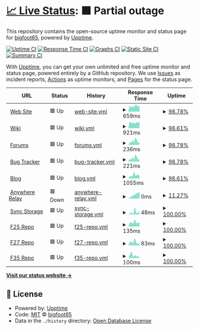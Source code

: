 # [📈 Live Status](https://bigfoot65.github.io/amahi): <!--live status--> **🟧 Partial outage**

This repository contains the open-source uptime monitor and status page for [bigfoot65](https://bigfoot65.github.io/amahi), powered by [Upptime](https://github.com/upptime/upptime).

[![Uptime CI](https://github.com/bigfoot65/amahi/workflows/Uptime%20CI/badge.svg)](https://github.com/bigfoot65/amahi/actions?query=workflow%3A%22Uptime+CI%22)
[![Response Time CI](https://github.com/bigfoot65/amahi/workflows/Response%20Time%20CI/badge.svg)](https://github.com/bigfoot65/amahi/actions?query=workflow%3A%22Response+Time+CI%22)
[![Graphs CI](https://github.com/bigfoot65/amahi/workflows/Graphs%20CI/badge.svg)](https://github.com/bigfoot65/amahi/actions?query=workflow%3A%22Graphs+CI%22)
[![Static Site CI](https://github.com/bigfoot65/amahi/workflows/Static%20Site%20CI/badge.svg)](https://github.com/bigfoot65/amahi/actions?query=workflow%3A%22Static+Site+CI%22)
[![Summary CI](https://github.com/bigfoot65/amahi/workflows/Summary%20CI/badge.svg)](https://github.com/bigfoot65/amahi/actions?query=workflow%3A%22Summary+CI%22)

With [Upptime](https://upptime.js.org), you can get your own unlimited and free uptime monitor and status page, powered entirely by a GitHub repository. We use [Issues](https://github.com/bigfoot65/amahi/issues) as incident reports, [Actions](https://github.com/bigfoot65/amahi/actions) as uptime monitors, and [Pages](https://bigfoot65.github.io/amahi) for the status page.

<!--start: status pages-->
<!-- This summary is generated by Upptime (https://github.com/upptime/upptime) -->
<!-- Do not edit this manually, your changes will be overwritten -->
<!-- prettier-ignore -->
| URL | Status | History | Response Time | Uptime |
| --- | ------ | ------- | ------------- | ------ |
| <img alt="" src="https://favicons.githubusercontent.com/www.amahi.org" height="13"> [Web Site](https://www.amahi.org) | 🟩 Up | [web-site.yml](https://github.com/bigfoot65/amahi/commits/HEAD/history/web-site.yml) | <details><summary><img alt="Response time graph" src="./graphs/web-site/response-time-week.png" height="20"> 659ms</summary><br><a href="https://bigfoot65.github.io/amahi/history/web-site"><img alt="Response time 739" src="https://img.shields.io/endpoint?url=https%3A%2F%2Fraw.githubusercontent.com%2Fbigfoot65%2Famahi%2FHEAD%2Fapi%2Fweb-site%2Fresponse-time.json"></a><br><a href="https://bigfoot65.github.io/amahi/history/web-site"><img alt="24-hour response time 685" src="https://img.shields.io/endpoint?url=https%3A%2F%2Fraw.githubusercontent.com%2Fbigfoot65%2Famahi%2FHEAD%2Fapi%2Fweb-site%2Fresponse-time-day.json"></a><br><a href="https://bigfoot65.github.io/amahi/history/web-site"><img alt="7-day response time 659" src="https://img.shields.io/endpoint?url=https%3A%2F%2Fraw.githubusercontent.com%2Fbigfoot65%2Famahi%2FHEAD%2Fapi%2Fweb-site%2Fresponse-time-week.json"></a><br><a href="https://bigfoot65.github.io/amahi/history/web-site"><img alt="30-day response time 694" src="https://img.shields.io/endpoint?url=https%3A%2F%2Fraw.githubusercontent.com%2Fbigfoot65%2Famahi%2FHEAD%2Fapi%2Fweb-site%2Fresponse-time-month.json"></a><br><a href="https://bigfoot65.github.io/amahi/history/web-site"><img alt="1-year response time 739" src="https://img.shields.io/endpoint?url=https%3A%2F%2Fraw.githubusercontent.com%2Fbigfoot65%2Famahi%2FHEAD%2Fapi%2Fweb-site%2Fresponse-time-year.json"></a></details> | <details><summary><a href="https://bigfoot65.github.io/amahi/history/web-site">98.78%</a></summary><a href="https://bigfoot65.github.io/amahi/history/web-site"><img alt="All-time uptime 99.83%" src="https://img.shields.io/endpoint?url=https%3A%2F%2Fraw.githubusercontent.com%2Fbigfoot65%2Famahi%2FHEAD%2Fapi%2Fweb-site%2Fuptime.json"></a><br><a href="https://bigfoot65.github.io/amahi/history/web-site"><img alt="24-hour uptime 100.00%" src="https://img.shields.io/endpoint?url=https%3A%2F%2Fraw.githubusercontent.com%2Fbigfoot65%2Famahi%2FHEAD%2Fapi%2Fweb-site%2Fuptime-day.json"></a><br><a href="https://bigfoot65.github.io/amahi/history/web-site"><img alt="7-day uptime 98.78%" src="https://img.shields.io/endpoint?url=https%3A%2F%2Fraw.githubusercontent.com%2Fbigfoot65%2Famahi%2FHEAD%2Fapi%2Fweb-site%2Fuptime-week.json"></a><br><a href="https://bigfoot65.github.io/amahi/history/web-site"><img alt="30-day uptime 99.72%" src="https://img.shields.io/endpoint?url=https%3A%2F%2Fraw.githubusercontent.com%2Fbigfoot65%2Famahi%2FHEAD%2Fapi%2Fweb-site%2Fuptime-month.json"></a><br><a href="https://bigfoot65.github.io/amahi/history/web-site"><img alt="1-year uptime 99.83%" src="https://img.shields.io/endpoint?url=https%3A%2F%2Fraw.githubusercontent.com%2Fbigfoot65%2Famahi%2FHEAD%2Fapi%2Fweb-site%2Fuptime-year.json"></a></details>
| <img alt="" src="https://favicons.githubusercontent.com/wiki.amahi.org" height="13"> [Wiki](https://wiki.amahi.org) | 🟩 Up | [wiki.yml](https://github.com/bigfoot65/amahi/commits/HEAD/history/wiki.yml) | <details><summary><img alt="Response time graph" src="./graphs/wiki/response-time-week.png" height="20"> 921ms</summary><br><a href="https://bigfoot65.github.io/amahi/history/wiki"><img alt="Response time 935" src="https://img.shields.io/endpoint?url=https%3A%2F%2Fraw.githubusercontent.com%2Fbigfoot65%2Famahi%2FHEAD%2Fapi%2Fwiki%2Fresponse-time.json"></a><br><a href="https://bigfoot65.github.io/amahi/history/wiki"><img alt="24-hour response time 1038" src="https://img.shields.io/endpoint?url=https%3A%2F%2Fraw.githubusercontent.com%2Fbigfoot65%2Famahi%2FHEAD%2Fapi%2Fwiki%2Fresponse-time-day.json"></a><br><a href="https://bigfoot65.github.io/amahi/history/wiki"><img alt="7-day response time 921" src="https://img.shields.io/endpoint?url=https%3A%2F%2Fraw.githubusercontent.com%2Fbigfoot65%2Famahi%2FHEAD%2Fapi%2Fwiki%2Fresponse-time-week.json"></a><br><a href="https://bigfoot65.github.io/amahi/history/wiki"><img alt="30-day response time 925" src="https://img.shields.io/endpoint?url=https%3A%2F%2Fraw.githubusercontent.com%2Fbigfoot65%2Famahi%2FHEAD%2Fapi%2Fwiki%2Fresponse-time-month.json"></a><br><a href="https://bigfoot65.github.io/amahi/history/wiki"><img alt="1-year response time 935" src="https://img.shields.io/endpoint?url=https%3A%2F%2Fraw.githubusercontent.com%2Fbigfoot65%2Famahi%2FHEAD%2Fapi%2Fwiki%2Fresponse-time-year.json"></a></details> | <details><summary><a href="https://bigfoot65.github.io/amahi/history/wiki">98.61%</a></summary><a href="https://bigfoot65.github.io/amahi/history/wiki"><img alt="All-time uptime 99.81%" src="https://img.shields.io/endpoint?url=https%3A%2F%2Fraw.githubusercontent.com%2Fbigfoot65%2Famahi%2FHEAD%2Fapi%2Fwiki%2Fuptime.json"></a><br><a href="https://bigfoot65.github.io/amahi/history/wiki"><img alt="24-hour uptime 100.00%" src="https://img.shields.io/endpoint?url=https%3A%2F%2Fraw.githubusercontent.com%2Fbigfoot65%2Famahi%2FHEAD%2Fapi%2Fwiki%2Fuptime-day.json"></a><br><a href="https://bigfoot65.github.io/amahi/history/wiki"><img alt="7-day uptime 98.61%" src="https://img.shields.io/endpoint?url=https%3A%2F%2Fraw.githubusercontent.com%2Fbigfoot65%2Famahi%2FHEAD%2Fapi%2Fwiki%2Fuptime-week.json"></a><br><a href="https://bigfoot65.github.io/amahi/history/wiki"><img alt="30-day uptime 99.68%" src="https://img.shields.io/endpoint?url=https%3A%2F%2Fraw.githubusercontent.com%2Fbigfoot65%2Famahi%2FHEAD%2Fapi%2Fwiki%2Fuptime-month.json"></a><br><a href="https://bigfoot65.github.io/amahi/history/wiki"><img alt="1-year uptime 99.81%" src="https://img.shields.io/endpoint?url=https%3A%2F%2Fraw.githubusercontent.com%2Fbigfoot65%2Famahi%2FHEAD%2Fapi%2Fwiki%2Fuptime-year.json"></a></details>
| <img alt="" src="https://favicons.githubusercontent.com/forums.amahi.org" height="13"> [Forums](https://forums.amahi.org) | 🟩 Up | [forums.yml](https://github.com/bigfoot65/amahi/commits/HEAD/history/forums.yml) | <details><summary><img alt="Response time graph" src="./graphs/forums/response-time-week.png" height="20"> 236ms</summary><br><a href="https://bigfoot65.github.io/amahi/history/forums"><img alt="Response time 266" src="https://img.shields.io/endpoint?url=https%3A%2F%2Fraw.githubusercontent.com%2Fbigfoot65%2Famahi%2FHEAD%2Fapi%2Fforums%2Fresponse-time.json"></a><br><a href="https://bigfoot65.github.io/amahi/history/forums"><img alt="24-hour response time 150" src="https://img.shields.io/endpoint?url=https%3A%2F%2Fraw.githubusercontent.com%2Fbigfoot65%2Famahi%2FHEAD%2Fapi%2Fforums%2Fresponse-time-day.json"></a><br><a href="https://bigfoot65.github.io/amahi/history/forums"><img alt="7-day response time 236" src="https://img.shields.io/endpoint?url=https%3A%2F%2Fraw.githubusercontent.com%2Fbigfoot65%2Famahi%2FHEAD%2Fapi%2Fforums%2Fresponse-time-week.json"></a><br><a href="https://bigfoot65.github.io/amahi/history/forums"><img alt="30-day response time 245" src="https://img.shields.io/endpoint?url=https%3A%2F%2Fraw.githubusercontent.com%2Fbigfoot65%2Famahi%2FHEAD%2Fapi%2Fforums%2Fresponse-time-month.json"></a><br><a href="https://bigfoot65.github.io/amahi/history/forums"><img alt="1-year response time 266" src="https://img.shields.io/endpoint?url=https%3A%2F%2Fraw.githubusercontent.com%2Fbigfoot65%2Famahi%2FHEAD%2Fapi%2Fforums%2Fresponse-time-year.json"></a></details> | <details><summary><a href="https://bigfoot65.github.io/amahi/history/forums">98.78%</a></summary><a href="https://bigfoot65.github.io/amahi/history/forums"><img alt="All-time uptime 99.83%" src="https://img.shields.io/endpoint?url=https%3A%2F%2Fraw.githubusercontent.com%2Fbigfoot65%2Famahi%2FHEAD%2Fapi%2Fforums%2Fuptime.json"></a><br><a href="https://bigfoot65.github.io/amahi/history/forums"><img alt="24-hour uptime 100.00%" src="https://img.shields.io/endpoint?url=https%3A%2F%2Fraw.githubusercontent.com%2Fbigfoot65%2Famahi%2FHEAD%2Fapi%2Fforums%2Fuptime-day.json"></a><br><a href="https://bigfoot65.github.io/amahi/history/forums"><img alt="7-day uptime 98.78%" src="https://img.shields.io/endpoint?url=https%3A%2F%2Fraw.githubusercontent.com%2Fbigfoot65%2Famahi%2FHEAD%2Fapi%2Fforums%2Fuptime-week.json"></a><br><a href="https://bigfoot65.github.io/amahi/history/forums"><img alt="30-day uptime 99.72%" src="https://img.shields.io/endpoint?url=https%3A%2F%2Fraw.githubusercontent.com%2Fbigfoot65%2Famahi%2FHEAD%2Fapi%2Fforums%2Fuptime-month.json"></a><br><a href="https://bigfoot65.github.io/amahi/history/forums"><img alt="1-year uptime 99.83%" src="https://img.shields.io/endpoint?url=https%3A%2F%2Fraw.githubusercontent.com%2Fbigfoot65%2Famahi%2FHEAD%2Fapi%2Fforums%2Fuptime-year.json"></a></details>
| <img alt="" src="https://favicons.githubusercontent.com/bugs.amahi.org" height="13"> [Bug Tracker](https://bugs.amahi.org) | 🟩 Up | [bug-tracker.yml](https://github.com/bigfoot65/amahi/commits/HEAD/history/bug-tracker.yml) | <details><summary><img alt="Response time graph" src="./graphs/bug-tracker/response-time-week.png" height="20"> 221ms</summary><br><a href="https://bigfoot65.github.io/amahi/history/bug-tracker"><img alt="Response time 211" src="https://img.shields.io/endpoint?url=https%3A%2F%2Fraw.githubusercontent.com%2Fbigfoot65%2Famahi%2FHEAD%2Fapi%2Fbug-tracker%2Fresponse-time.json"></a><br><a href="https://bigfoot65.github.io/amahi/history/bug-tracker"><img alt="24-hour response time 344" src="https://img.shields.io/endpoint?url=https%3A%2F%2Fraw.githubusercontent.com%2Fbigfoot65%2Famahi%2FHEAD%2Fapi%2Fbug-tracker%2Fresponse-time-day.json"></a><br><a href="https://bigfoot65.github.io/amahi/history/bug-tracker"><img alt="7-day response time 221" src="https://img.shields.io/endpoint?url=https%3A%2F%2Fraw.githubusercontent.com%2Fbigfoot65%2Famahi%2FHEAD%2Fapi%2Fbug-tracker%2Fresponse-time-week.json"></a><br><a href="https://bigfoot65.github.io/amahi/history/bug-tracker"><img alt="30-day response time 199" src="https://img.shields.io/endpoint?url=https%3A%2F%2Fraw.githubusercontent.com%2Fbigfoot65%2Famahi%2FHEAD%2Fapi%2Fbug-tracker%2Fresponse-time-month.json"></a><br><a href="https://bigfoot65.github.io/amahi/history/bug-tracker"><img alt="1-year response time 211" src="https://img.shields.io/endpoint?url=https%3A%2F%2Fraw.githubusercontent.com%2Fbigfoot65%2Famahi%2FHEAD%2Fapi%2Fbug-tracker%2Fresponse-time-year.json"></a></details> | <details><summary><a href="https://bigfoot65.github.io/amahi/history/bug-tracker">98.78%</a></summary><a href="https://bigfoot65.github.io/amahi/history/bug-tracker"><img alt="All-time uptime 99.83%" src="https://img.shields.io/endpoint?url=https%3A%2F%2Fraw.githubusercontent.com%2Fbigfoot65%2Famahi%2FHEAD%2Fapi%2Fbug-tracker%2Fuptime.json"></a><br><a href="https://bigfoot65.github.io/amahi/history/bug-tracker"><img alt="24-hour uptime 100.00%" src="https://img.shields.io/endpoint?url=https%3A%2F%2Fraw.githubusercontent.com%2Fbigfoot65%2Famahi%2FHEAD%2Fapi%2Fbug-tracker%2Fuptime-day.json"></a><br><a href="https://bigfoot65.github.io/amahi/history/bug-tracker"><img alt="7-day uptime 98.78%" src="https://img.shields.io/endpoint?url=https%3A%2F%2Fraw.githubusercontent.com%2Fbigfoot65%2Famahi%2FHEAD%2Fapi%2Fbug-tracker%2Fuptime-week.json"></a><br><a href="https://bigfoot65.github.io/amahi/history/bug-tracker"><img alt="30-day uptime 99.72%" src="https://img.shields.io/endpoint?url=https%3A%2F%2Fraw.githubusercontent.com%2Fbigfoot65%2Famahi%2FHEAD%2Fapi%2Fbug-tracker%2Fuptime-month.json"></a><br><a href="https://bigfoot65.github.io/amahi/history/bug-tracker"><img alt="1-year uptime 99.83%" src="https://img.shields.io/endpoint?url=https%3A%2F%2Fraw.githubusercontent.com%2Fbigfoot65%2Famahi%2FHEAD%2Fapi%2Fbug-tracker%2Fuptime-year.json"></a></details>
| <img alt="" src="https://favicons.githubusercontent.com/blog.amahi.org" height="13"> [Blog](https://blog.amahi.org) | 🟩 Up | [blog.yml](https://github.com/bigfoot65/amahi/commits/HEAD/history/blog.yml) | <details><summary><img alt="Response time graph" src="./graphs/blog/response-time-week.png" height="20"> 1055ms</summary><br><a href="https://bigfoot65.github.io/amahi/history/blog"><img alt="Response time 1017" src="https://img.shields.io/endpoint?url=https%3A%2F%2Fraw.githubusercontent.com%2Fbigfoot65%2Famahi%2FHEAD%2Fapi%2Fblog%2Fresponse-time.json"></a><br><a href="https://bigfoot65.github.io/amahi/history/blog"><img alt="24-hour response time 774" src="https://img.shields.io/endpoint?url=https%3A%2F%2Fraw.githubusercontent.com%2Fbigfoot65%2Famahi%2FHEAD%2Fapi%2Fblog%2Fresponse-time-day.json"></a><br><a href="https://bigfoot65.github.io/amahi/history/blog"><img alt="7-day response time 1055" src="https://img.shields.io/endpoint?url=https%3A%2F%2Fraw.githubusercontent.com%2Fbigfoot65%2Famahi%2FHEAD%2Fapi%2Fblog%2Fresponse-time-week.json"></a><br><a href="https://bigfoot65.github.io/amahi/history/blog"><img alt="30-day response time 1067" src="https://img.shields.io/endpoint?url=https%3A%2F%2Fraw.githubusercontent.com%2Fbigfoot65%2Famahi%2FHEAD%2Fapi%2Fblog%2Fresponse-time-month.json"></a><br><a href="https://bigfoot65.github.io/amahi/history/blog"><img alt="1-year response time 1017" src="https://img.shields.io/endpoint?url=https%3A%2F%2Fraw.githubusercontent.com%2Fbigfoot65%2Famahi%2FHEAD%2Fapi%2Fblog%2Fresponse-time-year.json"></a></details> | <details><summary><a href="https://bigfoot65.github.io/amahi/history/blog">98.61%</a></summary><a href="https://bigfoot65.github.io/amahi/history/blog"><img alt="All-time uptime 99.81%" src="https://img.shields.io/endpoint?url=https%3A%2F%2Fraw.githubusercontent.com%2Fbigfoot65%2Famahi%2FHEAD%2Fapi%2Fblog%2Fuptime.json"></a><br><a href="https://bigfoot65.github.io/amahi/history/blog"><img alt="24-hour uptime 100.00%" src="https://img.shields.io/endpoint?url=https%3A%2F%2Fraw.githubusercontent.com%2Fbigfoot65%2Famahi%2FHEAD%2Fapi%2Fblog%2Fuptime-day.json"></a><br><a href="https://bigfoot65.github.io/amahi/history/blog"><img alt="7-day uptime 98.61%" src="https://img.shields.io/endpoint?url=https%3A%2F%2Fraw.githubusercontent.com%2Fbigfoot65%2Famahi%2FHEAD%2Fapi%2Fblog%2Fuptime-week.json"></a><br><a href="https://bigfoot65.github.io/amahi/history/blog"><img alt="30-day uptime 99.68%" src="https://img.shields.io/endpoint?url=https%3A%2F%2Fraw.githubusercontent.com%2Fbigfoot65%2Famahi%2FHEAD%2Fapi%2Fblog%2Fuptime-month.json"></a><br><a href="https://bigfoot65.github.io/amahi/history/blog"><img alt="1-year uptime 99.81%" src="https://img.shields.io/endpoint?url=https%3A%2F%2Fraw.githubusercontent.com%2Fbigfoot65%2Famahi%2FHEAD%2Fapi%2Fblog%2Fuptime-year.json"></a></details>
| <img alt="" src="https://favicons.githubusercontent.com/pfe.amahi.org" height="13"> [Anywhere Relay](https://pfe.amahi.org/debug) | 🟥 Down | [anywhere-relay.yml](https://github.com/bigfoot65/amahi/commits/HEAD/history/anywhere-relay.yml) | <details><summary><img alt="Response time graph" src="./graphs/anywhere-relay/response-time-week.png" height="20"> 0ms</summary><br><a href="https://bigfoot65.github.io/amahi/history/anywhere-relay"><img alt="Response time 207" src="https://img.shields.io/endpoint?url=https%3A%2F%2Fraw.githubusercontent.com%2Fbigfoot65%2Famahi%2FHEAD%2Fapi%2Fanywhere-relay%2Fresponse-time.json"></a><br><a href="https://bigfoot65.github.io/amahi/history/anywhere-relay"><img alt="24-hour response time 0" src="https://img.shields.io/endpoint?url=https%3A%2F%2Fraw.githubusercontent.com%2Fbigfoot65%2Famahi%2FHEAD%2Fapi%2Fanywhere-relay%2Fresponse-time-day.json"></a><br><a href="https://bigfoot65.github.io/amahi/history/anywhere-relay"><img alt="7-day response time 0" src="https://img.shields.io/endpoint?url=https%3A%2F%2Fraw.githubusercontent.com%2Fbigfoot65%2Famahi%2FHEAD%2Fapi%2Fanywhere-relay%2Fresponse-time-week.json"></a><br><a href="https://bigfoot65.github.io/amahi/history/anywhere-relay"><img alt="30-day response time 184" src="https://img.shields.io/endpoint?url=https%3A%2F%2Fraw.githubusercontent.com%2Fbigfoot65%2Famahi%2FHEAD%2Fapi%2Fanywhere-relay%2Fresponse-time-month.json"></a><br><a href="https://bigfoot65.github.io/amahi/history/anywhere-relay"><img alt="1-year response time 207" src="https://img.shields.io/endpoint?url=https%3A%2F%2Fraw.githubusercontent.com%2Fbigfoot65%2Famahi%2FHEAD%2Fapi%2Fanywhere-relay%2Fresponse-time-year.json"></a></details> | <details><summary><a href="https://bigfoot65.github.io/amahi/history/anywhere-relay">11.27%</a></summary><a href="https://bigfoot65.github.io/amahi/history/anywhere-relay"><img alt="All-time uptime 87.56%" src="https://img.shields.io/endpoint?url=https%3A%2F%2Fraw.githubusercontent.com%2Fbigfoot65%2Famahi%2FHEAD%2Fapi%2Fanywhere-relay%2Fuptime.json"></a><br><a href="https://bigfoot65.github.io/amahi/history/anywhere-relay"><img alt="24-hour uptime 0.00%" src="https://img.shields.io/endpoint?url=https%3A%2F%2Fraw.githubusercontent.com%2Fbigfoot65%2Famahi%2FHEAD%2Fapi%2Fanywhere-relay%2Fuptime-day.json"></a><br><a href="https://bigfoot65.github.io/amahi/history/anywhere-relay"><img alt="7-day uptime 11.27%" src="https://img.shields.io/endpoint?url=https%3A%2F%2Fraw.githubusercontent.com%2Fbigfoot65%2Famahi%2FHEAD%2Fapi%2Fanywhere-relay%2Fuptime-week.json"></a><br><a href="https://bigfoot65.github.io/amahi/history/anywhere-relay"><img alt="30-day uptime 79.58%" src="https://img.shields.io/endpoint?url=https%3A%2F%2Fraw.githubusercontent.com%2Fbigfoot65%2Famahi%2FHEAD%2Fapi%2Fanywhere-relay%2Fuptime-month.json"></a><br><a href="https://bigfoot65.github.io/amahi/history/anywhere-relay"><img alt="1-year uptime 87.56%" src="https://img.shields.io/endpoint?url=https%3A%2F%2Fraw.githubusercontent.com%2Fbigfoot65%2Famahi%2FHEAD%2Fapi%2Fanywhere-relay%2Fuptime-year.json"></a></details>
| <img alt="" src="https://favicons.githubusercontent.com/cpg.amahi.me" height="13"> [Sync Storage](http://cpg.amahi.me/Public/isthisworking.txt) | 🟩 Up | [sync-storage.yml](https://github.com/bigfoot65/amahi/commits/HEAD/history/sync-storage.yml) | <details><summary><img alt="Response time graph" src="./graphs/sync-storage/response-time-week.png" height="20"> 48ms</summary><br><a href="https://bigfoot65.github.io/amahi/history/sync-storage"><img alt="Response time 78" src="https://img.shields.io/endpoint?url=https%3A%2F%2Fraw.githubusercontent.com%2Fbigfoot65%2Famahi%2FHEAD%2Fapi%2Fsync-storage%2Fresponse-time.json"></a><br><a href="https://bigfoot65.github.io/amahi/history/sync-storage"><img alt="24-hour response time 36" src="https://img.shields.io/endpoint?url=https%3A%2F%2Fraw.githubusercontent.com%2Fbigfoot65%2Famahi%2FHEAD%2Fapi%2Fsync-storage%2Fresponse-time-day.json"></a><br><a href="https://bigfoot65.github.io/amahi/history/sync-storage"><img alt="7-day response time 48" src="https://img.shields.io/endpoint?url=https%3A%2F%2Fraw.githubusercontent.com%2Fbigfoot65%2Famahi%2FHEAD%2Fapi%2Fsync-storage%2Fresponse-time-week.json"></a><br><a href="https://bigfoot65.github.io/amahi/history/sync-storage"><img alt="30-day response time 67" src="https://img.shields.io/endpoint?url=https%3A%2F%2Fraw.githubusercontent.com%2Fbigfoot65%2Famahi%2FHEAD%2Fapi%2Fsync-storage%2Fresponse-time-month.json"></a><br><a href="https://bigfoot65.github.io/amahi/history/sync-storage"><img alt="1-year response time 78" src="https://img.shields.io/endpoint?url=https%3A%2F%2Fraw.githubusercontent.com%2Fbigfoot65%2Famahi%2FHEAD%2Fapi%2Fsync-storage%2Fresponse-time-year.json"></a></details> | <details><summary><a href="https://bigfoot65.github.io/amahi/history/sync-storage">100.00%</a></summary><a href="https://bigfoot65.github.io/amahi/history/sync-storage"><img alt="All-time uptime 100.00%" src="https://img.shields.io/endpoint?url=https%3A%2F%2Fraw.githubusercontent.com%2Fbigfoot65%2Famahi%2FHEAD%2Fapi%2Fsync-storage%2Fuptime.json"></a><br><a href="https://bigfoot65.github.io/amahi/history/sync-storage"><img alt="24-hour uptime 100.00%" src="https://img.shields.io/endpoint?url=https%3A%2F%2Fraw.githubusercontent.com%2Fbigfoot65%2Famahi%2FHEAD%2Fapi%2Fsync-storage%2Fuptime-day.json"></a><br><a href="https://bigfoot65.github.io/amahi/history/sync-storage"><img alt="7-day uptime 100.00%" src="https://img.shields.io/endpoint?url=https%3A%2F%2Fraw.githubusercontent.com%2Fbigfoot65%2Famahi%2FHEAD%2Fapi%2Fsync-storage%2Fuptime-week.json"></a><br><a href="https://bigfoot65.github.io/amahi/history/sync-storage"><img alt="30-day uptime 100.00%" src="https://img.shields.io/endpoint?url=https%3A%2F%2Fraw.githubusercontent.com%2Fbigfoot65%2Famahi%2FHEAD%2Fapi%2Fsync-storage%2Fuptime-month.json"></a><br><a href="https://bigfoot65.github.io/amahi/history/sync-storage"><img alt="1-year uptime 100.00%" src="https://img.shields.io/endpoint?url=https%3A%2F%2Fraw.githubusercontent.com%2Fbigfoot65%2Famahi%2FHEAD%2Fapi%2Fsync-storage%2Fuptime-year.json"></a></details>
| <img alt="" src="https://favicons.githubusercontent.com/f25.amahi.org" height="13"> [F25 Repo](http://f25.amahi.org) | 🟩 Up | [f25-repo.yml](https://github.com/bigfoot65/amahi/commits/HEAD/history/f25-repo.yml) | <details><summary><img alt="Response time graph" src="./graphs/f25-repo/response-time-week.png" height="20"> 135ms</summary><br><a href="https://bigfoot65.github.io/amahi/history/f25-repo"><img alt="Response time 142" src="https://img.shields.io/endpoint?url=https%3A%2F%2Fraw.githubusercontent.com%2Fbigfoot65%2Famahi%2FHEAD%2Fapi%2Ff25-repo%2Fresponse-time.json"></a><br><a href="https://bigfoot65.github.io/amahi/history/f25-repo"><img alt="24-hour response time 275" src="https://img.shields.io/endpoint?url=https%3A%2F%2Fraw.githubusercontent.com%2Fbigfoot65%2Famahi%2FHEAD%2Fapi%2Ff25-repo%2Fresponse-time-day.json"></a><br><a href="https://bigfoot65.github.io/amahi/history/f25-repo"><img alt="7-day response time 135" src="https://img.shields.io/endpoint?url=https%3A%2F%2Fraw.githubusercontent.com%2Fbigfoot65%2Famahi%2FHEAD%2Fapi%2Ff25-repo%2Fresponse-time-week.json"></a><br><a href="https://bigfoot65.github.io/amahi/history/f25-repo"><img alt="30-day response time 126" src="https://img.shields.io/endpoint?url=https%3A%2F%2Fraw.githubusercontent.com%2Fbigfoot65%2Famahi%2FHEAD%2Fapi%2Ff25-repo%2Fresponse-time-month.json"></a><br><a href="https://bigfoot65.github.io/amahi/history/f25-repo"><img alt="1-year response time 142" src="https://img.shields.io/endpoint?url=https%3A%2F%2Fraw.githubusercontent.com%2Fbigfoot65%2Famahi%2FHEAD%2Fapi%2Ff25-repo%2Fresponse-time-year.json"></a></details> | <details><summary><a href="https://bigfoot65.github.io/amahi/history/f25-repo">100.00%</a></summary><a href="https://bigfoot65.github.io/amahi/history/f25-repo"><img alt="All-time uptime 100.00%" src="https://img.shields.io/endpoint?url=https%3A%2F%2Fraw.githubusercontent.com%2Fbigfoot65%2Famahi%2FHEAD%2Fapi%2Ff25-repo%2Fuptime.json"></a><br><a href="https://bigfoot65.github.io/amahi/history/f25-repo"><img alt="24-hour uptime 100.00%" src="https://img.shields.io/endpoint?url=https%3A%2F%2Fraw.githubusercontent.com%2Fbigfoot65%2Famahi%2FHEAD%2Fapi%2Ff25-repo%2Fuptime-day.json"></a><br><a href="https://bigfoot65.github.io/amahi/history/f25-repo"><img alt="7-day uptime 100.00%" src="https://img.shields.io/endpoint?url=https%3A%2F%2Fraw.githubusercontent.com%2Fbigfoot65%2Famahi%2FHEAD%2Fapi%2Ff25-repo%2Fuptime-week.json"></a><br><a href="https://bigfoot65.github.io/amahi/history/f25-repo"><img alt="30-day uptime 100.00%" src="https://img.shields.io/endpoint?url=https%3A%2F%2Fraw.githubusercontent.com%2Fbigfoot65%2Famahi%2FHEAD%2Fapi%2Ff25-repo%2Fuptime-month.json"></a><br><a href="https://bigfoot65.github.io/amahi/history/f25-repo"><img alt="1-year uptime 100.00%" src="https://img.shields.io/endpoint?url=https%3A%2F%2Fraw.githubusercontent.com%2Fbigfoot65%2Famahi%2FHEAD%2Fapi%2Ff25-repo%2Fuptime-year.json"></a></details>
| <img alt="" src="https://favicons.githubusercontent.com/f27.amahi.org" height="13"> [F27 Repo](http://f27.amahi.org) | 🟩 Up | [f27-repo.yml](https://github.com/bigfoot65/amahi/commits/HEAD/history/f27-repo.yml) | <details><summary><img alt="Response time graph" src="./graphs/f27-repo/response-time-week.png" height="20"> 83ms</summary><br><a href="https://bigfoot65.github.io/amahi/history/f27-repo"><img alt="Response time 106" src="https://img.shields.io/endpoint?url=https%3A%2F%2Fraw.githubusercontent.com%2Fbigfoot65%2Famahi%2FHEAD%2Fapi%2Ff27-repo%2Fresponse-time.json"></a><br><a href="https://bigfoot65.github.io/amahi/history/f27-repo"><img alt="24-hour response time 108" src="https://img.shields.io/endpoint?url=https%3A%2F%2Fraw.githubusercontent.com%2Fbigfoot65%2Famahi%2FHEAD%2Fapi%2Ff27-repo%2Fresponse-time-day.json"></a><br><a href="https://bigfoot65.github.io/amahi/history/f27-repo"><img alt="7-day response time 83" src="https://img.shields.io/endpoint?url=https%3A%2F%2Fraw.githubusercontent.com%2Fbigfoot65%2Famahi%2FHEAD%2Fapi%2Ff27-repo%2Fresponse-time-week.json"></a><br><a href="https://bigfoot65.github.io/amahi/history/f27-repo"><img alt="30-day response time 92" src="https://img.shields.io/endpoint?url=https%3A%2F%2Fraw.githubusercontent.com%2Fbigfoot65%2Famahi%2FHEAD%2Fapi%2Ff27-repo%2Fresponse-time-month.json"></a><br><a href="https://bigfoot65.github.io/amahi/history/f27-repo"><img alt="1-year response time 106" src="https://img.shields.io/endpoint?url=https%3A%2F%2Fraw.githubusercontent.com%2Fbigfoot65%2Famahi%2FHEAD%2Fapi%2Ff27-repo%2Fresponse-time-year.json"></a></details> | <details><summary><a href="https://bigfoot65.github.io/amahi/history/f27-repo">100.00%</a></summary><a href="https://bigfoot65.github.io/amahi/history/f27-repo"><img alt="All-time uptime 100.00%" src="https://img.shields.io/endpoint?url=https%3A%2F%2Fraw.githubusercontent.com%2Fbigfoot65%2Famahi%2FHEAD%2Fapi%2Ff27-repo%2Fuptime.json"></a><br><a href="https://bigfoot65.github.io/amahi/history/f27-repo"><img alt="24-hour uptime 100.00%" src="https://img.shields.io/endpoint?url=https%3A%2F%2Fraw.githubusercontent.com%2Fbigfoot65%2Famahi%2FHEAD%2Fapi%2Ff27-repo%2Fuptime-day.json"></a><br><a href="https://bigfoot65.github.io/amahi/history/f27-repo"><img alt="7-day uptime 100.00%" src="https://img.shields.io/endpoint?url=https%3A%2F%2Fraw.githubusercontent.com%2Fbigfoot65%2Famahi%2FHEAD%2Fapi%2Ff27-repo%2Fuptime-week.json"></a><br><a href="https://bigfoot65.github.io/amahi/history/f27-repo"><img alt="30-day uptime 100.00%" src="https://img.shields.io/endpoint?url=https%3A%2F%2Fraw.githubusercontent.com%2Fbigfoot65%2Famahi%2FHEAD%2Fapi%2Ff27-repo%2Fuptime-month.json"></a><br><a href="https://bigfoot65.github.io/amahi/history/f27-repo"><img alt="1-year uptime 100.00%" src="https://img.shields.io/endpoint?url=https%3A%2F%2Fraw.githubusercontent.com%2Fbigfoot65%2Famahi%2FHEAD%2Fapi%2Ff27-repo%2Fuptime-year.json"></a></details>
| <img alt="" src="https://favicons.githubusercontent.com/f35.amahi.org" height="13"> [F35 Repo](http://f35.amahi.org) | 🟩 Up | [f35-repo.yml](https://github.com/bigfoot65/amahi/commits/HEAD/history/f35-repo.yml) | <details><summary><img alt="Response time graph" src="./graphs/f35-repo/response-time-week.png" height="20"> 100ms</summary><br><a href="https://bigfoot65.github.io/amahi/history/f35-repo"><img alt="Response time 99" src="https://img.shields.io/endpoint?url=https%3A%2F%2Fraw.githubusercontent.com%2Fbigfoot65%2Famahi%2FHEAD%2Fapi%2Ff35-repo%2Fresponse-time.json"></a><br><a href="https://bigfoot65.github.io/amahi/history/f35-repo"><img alt="24-hour response time 107" src="https://img.shields.io/endpoint?url=https%3A%2F%2Fraw.githubusercontent.com%2Fbigfoot65%2Famahi%2FHEAD%2Fapi%2Ff35-repo%2Fresponse-time-day.json"></a><br><a href="https://bigfoot65.github.io/amahi/history/f35-repo"><img alt="7-day response time 100" src="https://img.shields.io/endpoint?url=https%3A%2F%2Fraw.githubusercontent.com%2Fbigfoot65%2Famahi%2FHEAD%2Fapi%2Ff35-repo%2Fresponse-time-week.json"></a><br><a href="https://bigfoot65.github.io/amahi/history/f35-repo"><img alt="30-day response time 95" src="https://img.shields.io/endpoint?url=https%3A%2F%2Fraw.githubusercontent.com%2Fbigfoot65%2Famahi%2FHEAD%2Fapi%2Ff35-repo%2Fresponse-time-month.json"></a><br><a href="https://bigfoot65.github.io/amahi/history/f35-repo"><img alt="1-year response time 99" src="https://img.shields.io/endpoint?url=https%3A%2F%2Fraw.githubusercontent.com%2Fbigfoot65%2Famahi%2FHEAD%2Fapi%2Ff35-repo%2Fresponse-time-year.json"></a></details> | <details><summary><a href="https://bigfoot65.github.io/amahi/history/f35-repo">100.00%</a></summary><a href="https://bigfoot65.github.io/amahi/history/f35-repo"><img alt="All-time uptime 100.00%" src="https://img.shields.io/endpoint?url=https%3A%2F%2Fraw.githubusercontent.com%2Fbigfoot65%2Famahi%2FHEAD%2Fapi%2Ff35-repo%2Fuptime.json"></a><br><a href="https://bigfoot65.github.io/amahi/history/f35-repo"><img alt="24-hour uptime 100.00%" src="https://img.shields.io/endpoint?url=https%3A%2F%2Fraw.githubusercontent.com%2Fbigfoot65%2Famahi%2FHEAD%2Fapi%2Ff35-repo%2Fuptime-day.json"></a><br><a href="https://bigfoot65.github.io/amahi/history/f35-repo"><img alt="7-day uptime 100.00%" src="https://img.shields.io/endpoint?url=https%3A%2F%2Fraw.githubusercontent.com%2Fbigfoot65%2Famahi%2FHEAD%2Fapi%2Ff35-repo%2Fuptime-week.json"></a><br><a href="https://bigfoot65.github.io/amahi/history/f35-repo"><img alt="30-day uptime 100.00%" src="https://img.shields.io/endpoint?url=https%3A%2F%2Fraw.githubusercontent.com%2Fbigfoot65%2Famahi%2FHEAD%2Fapi%2Ff35-repo%2Fuptime-month.json"></a><br><a href="https://bigfoot65.github.io/amahi/history/f35-repo"><img alt="1-year uptime 100.00%" src="https://img.shields.io/endpoint?url=https%3A%2F%2Fraw.githubusercontent.com%2Fbigfoot65%2Famahi%2FHEAD%2Fapi%2Ff35-repo%2Fuptime-year.json"></a></details>

<!--end: status pages-->

[**Visit our status website →**](https://bigfoot65.github.io/amahi)

## 📄 License

- Powered by: [Upptime](https://github.com/upptime/upptime)
- Code: [MIT](./LICENSE) © [bigfoot65](https://bigfoot65.github.io/amahi)
- Data in the `./history` directory: [Open Database License](https://opendatacommons.org/licenses/odbl/1-0/)
